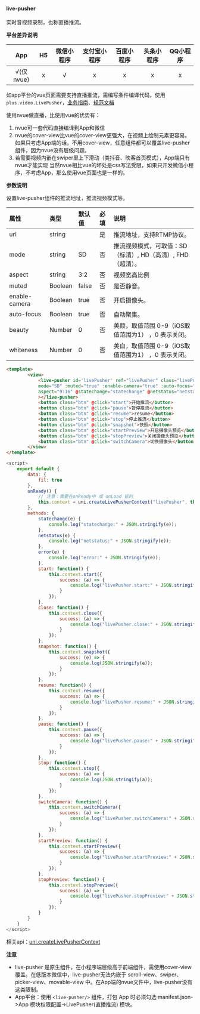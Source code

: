 #### live-pusher

实时音视频录制，也称直播推流。

**平台差异说明**

|App|H5|微信小程序|支付宝小程序|百度小程序|头条小程序|QQ小程序|
|:-:|:-:|:-:|:-:|:-:|:-:|:-:|
|√(仅nvue)|x|√|x|x|x|x|

如app平台的vue页面需要支持直播推流，需编写条件编译代码，使用 `plus.video.LivePusher`，[业务指南](https://ask.dcloud.net.cn/article/13416)、[规范文档](http://www.html5plus.org/doc/zh_cn/video.html#plus.video.LivePusher)

使用nvue做直播，比使用vue的优势有：
1. nvue可一套代码直接编译到App和微信
2. nvue的cover-view比vue的cover-view更强大，在视频上绘制元素更容易。如果只考虑App端的话，不用cover-view，任意组件都可以覆盖live-pusher组件，因为nvue没有层级问题。
3. 若需要视频内嵌在swiper里上下滑动（类抖音、映客首页模式），App端只有nvue才能实现
当然nvue相比vue的坏处是css写法受限，如果只开发微信小程序，不考虑App，那么使用vue页面也是一样的。


**参数说明**

设置live-pusher组件的推流地址，推流视频模式等。

属性|类型 |默认值|必填|说明
:--|:--|:--|:--|:--|
url|string| |是|推流地址，支持RTMP协议。
mode |string|SD|否|推流视频模式，可取值：SD（标清）, HD（高清）, FHD（超清）。
aspect |string|3:2|否|视频宽高比例
muted|Boolean|false|否|是否静音。
enable-camera|Boolean|true|否|开启摄像头。
auto-focus|Boolean|true|否|自动聚集。
beauty|Number|0|否|美颜，取值范围 0-9（iOS取值范围为1） ，0 表示关闭。
whiteness|Number|0|否|美白，取值范围 0-9（iOS取值范围为1） ，0 表示关闭。


```html
<template>
		<view>
			<live-pusher id='livePusher' ref="livePusher" class="livePusher" url=""
			mode="SD" :muted="true" :enable-camera="true" :auto-focus="true" :beauty="1" whiteness="2"
			aspect="9:16" @statechange="statechange" @netstatus="netstatus" @error = "error"
			></live-pusher>
			<button class="btn" @click="start">开始推流</button>
			<button class="btn" @click="pause">暂停推流</button>
			<button class="btn" @click="resume">resume</button>
			<button class="btn" @click="stop">停止推流</button>
			<button class="btn" @click="snapshot">快照</button>
			<button class="btn" @click="startPreview">开启摄像头预览</button>
			<button class="btn" @click="stopPreview">关闭摄像头预览</button>
			<button class="btn" @click="switchCamera">切换摄像头</button>
		</view>
</template>
```

```javascript
<script>
    export default {
        data: {
            fil: true
        },
        onReady() {
            // 注意：需要在onReady中 或 onLoad 延时
            this.context = uni.createLivePusherContext("livePusher", this);
        },
        methods: {
            statechange(e) {
                console.log("statechange:" + JSON.stringify(e));
            },
            netstatus(e) {
                console.log("netstatus:" + JSON.stringify(e));
            },
            error(e) {
                console.log("error:" + JSON.stringify(e));
            },
            start: function() {
                this.context.start({
                    success: (a) => {
                        console.log("livePusher.start:" + JSON.stringify(a));
                    }
                });
            },
            close: function() {
                this.context.close({
                    success: (a) => {
                        console.log("livePusher.close:" + JSON.stringify(a));
                    }
                });
            },
            snapshot: function() {
                this.context.snapshot({
                    success: (e) => {
                        console.log(JSON.stringify(e));
                    }
                });
            },
            resume: function() {
                this.context.resume({
                    success: (a) => {
                        console.log("livePusher.resume:" + JSON.stringify(a));
                    }
                });
            },
            pause: function() {
                this.context.pause({
                    success: (a) => {
                        console.log("livePusher.pause:" + JSON.stringify(a));
                    }
                });
            },
            stop: function() {
                this.context.stop({
                    success: (a) => {
                        console.log(JSON.stringify(a));
                    }
                });
            },
            switchCamera: function() {
                this.context.switchCamera({
                    success: (a) => {
                        console.log("livePusher.switchCamera:" + JSON.stringify(a));
                    }
                });
            },
            startPreview: function() {
                this.context.startPreview({
                    success: (a) => {
                        console.log("livePusher.startPreview:" + JSON.stringify(a));
                    }
                });
            },
            stopPreview: function() {
                this.context.stopPreview({
                    success: (a) => {
                        console.log("livePusher.stopPreview:" + JSON.stringify(a));
                    }
                });
            }
        }
    }
</script>
```

相关api：[uni.createLivePusherContext](/api/media/live-pusher-context?id=createLivePusherContext)



**注意**

* live-pusher 是原生组件，在小程序端层级高于前端组件，需使用cover-view覆盖。在低版本微信中，live-pusher无法内嵌于 scroll-view、swiper、picker-view、movable-view 中。在App端的nvue文件中，live-pusher没有这类限制。
* App平台：使用 `<live-pusher/>` 组件，打包 App 时必须勾选 manifest.json->App 模块权限配置->LivePusher(直播推流) 模块。
